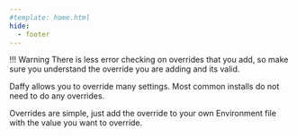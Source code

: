 ```yaml
---
#template: home.html
hide:
  - footer
---
```

<script>
  document.title = "Overrides";
</script>

!!! Warning
    There is less error checking on overrides that you add, so make sure you understand the override you are adding and its valid.

Daffy allows you to override many settings.  Most common installs do not need to do any overrides.

Overrides are simple, just add the override to your own Environment file with the value you want to override.
